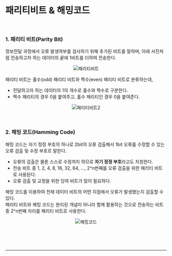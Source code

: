 # 패리티비트 & 해밍코드

<br>

### 1. 패리티 비트(Parity Bit)

정보전달 과정에서 오류 발생여부를 검사하기 위해 추가된 비트를 말하며, 아래 사진처럼 전송하고자 하는 데이터의 끝에 1비트를 더하여 전송한다.

<div align="center">

![패리티비트](https://user-images.githubusercontent.com/66001046/178258925-4476a46b-7985-42c8-9c69-ecef93cc9764.png)
</div>

패리티 비트는 홀수(odd) 패리티 비트와 짝수(even) 패리티 비트로 분류하는데,
- 전달하고자 하는 데이터의 1의 개수로 홀수와 짝수로 구분한다.
- 짝수 패리티의 경우 0을 붙여주고, 홀수 패리티인 경우 0을 붙여준다.

<div align="center">

![패리티비트2](https://user-images.githubusercontent.com/66001046/178259402-90f4be88-b9da-4482-ba84-940350ec4622.png)
</div>

<br>

### 2. 해밍 코드(Hamming Code)

해밍 코드는 자기 정정 부호의 하나로 2bit의 오류 검출해서 1bit 오류를 수정할 수 있는 오류 검출 및 수정 부호르 말한다.
- 오류의 검출은 물론 스스로 수정까지 하므로 **자기 정정 부호**라고도 지칭한다.
- 전송 비트 중 1, 2, 4, 8, 16, 32, 64, ..., 2^n번째를 오류 검출을 위한 패리티 비트로 사용된다.
- 오류 검출 및 교정을 위한 잉여 비트가 많이 필요하다.

해밍 코드를 이용하여 전체 데이터 비트의 어떤 지점에서 오류가 발생했는지 검출할 수 있다.<br>
패리티 비트와 해밍 코드는 분리된 개념이 아니라 함께 활용하는 것으로 전송하는 비트 중 2^n번째 자리를 패리티 비트로 사용한다.

<div align="center">

![해밍코드](https://user-images.githubusercontent.com/66001046/178260401-2fff2850-ac53-4d32-81ff-be5df6e89cc0.png)
</div>

<br><br><br>

---

<br><br><br>
